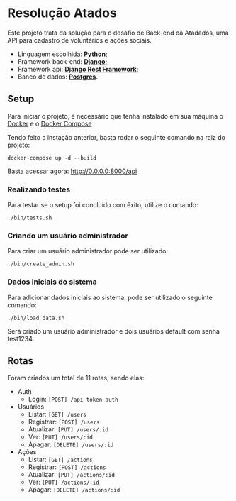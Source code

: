 # Resolução Atados

Este projeto trata da solução para o desafio de Back-end da Atadados, uma API para cadastro de voluntários e ações sociais.

- Linguagem escolhida: [**Python**](https://www.python.org/);
- Framework back-end: [**Django**](https://www.djangoproject.com/);
- Framework api: [**Django Rest Framework**](https://www.django-rest-framework.org/);
- Banco de dados: [**Postgres**](https://www.postgresql.org/).

## Setup

Para iniciar o projeto, é necessário que tenha instalado em sua máquina o [Docker](https://docs.docker.com/engine/install/) e o [Docker Compose](https://docs.docker.com/compose/install/)

Tendo feito a instação anterior, basta rodar o seguinte comando na raiz do projeto:

```shell script
docker-compose up -d --build
```

Basta acessar agora: http://0.0.0.0:8000/api


### Realizando testes

Para testar se o setup foi concluído com êxito, utilize o comando:

```shell script
./bin/tests.sh
```

### Criando um usuário administrador

Para criar um usuário administrador pode ser utilizado:

```shell script
./bin/create_admin.sh
```

### Dados iniciais do sistema

Para adicionar dados iniciais ao sistema, pode ser utilizado o seguinte comando:

```shell script
./bin/load_data.sh
```

Será criado um usuário administrador e dois usuários default com senha test1234.

## Rotas

Foram criados um total de 11 rotas, sendo elas:
- Auth
  - Login: `[POST] /api-token-auth`
- Usuários
  - Listar: `[GET] /users`
  - Registrar: `[POST] /users`
  - Atualizar: `[PUT] /users/:id`
  - Ver: `[PUT] /users/:id`
  - Apagar: `[DELETE] /users/:id`
- Ações
  - Listar: `[GET] /actions`
  - Registrar: `[POST] /actions`
  - Atualizar: `[PUT] /actions/:id`
  - Ver: `[PUT] /actions/:id`
  - Apagar: `[DELETE] /actions/:id`
